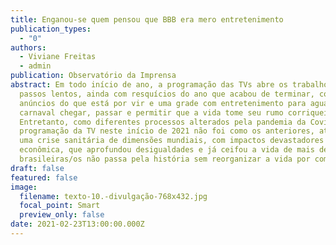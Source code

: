 ```yaml
---
title: Enganou-se quem pensou que BBB era mero entretenimento
publication_types:
  - "0"
authors:
  - Viviane Freitas
  - admin
publication: Observatório da Imprensa
abstract: Em todo início de ano, a programação das TVs abre os trabalhos a
  passos lentos, ainda com resquícios do ano que acabou de terminar, com
  anúncios do que está por vir e uma grade com entretenimento para aguardar o
  carnaval chegar, passar e permitir que a vida tome seu rumo corriqueiro.
  Entretanto, como diferentes processos alterados pela pandemia da Covid-19, a
  programação da TV neste início de 2021 não foi como os anteriores, até porque
  uma crise sanitária de dimensões mundiais, com impactos devastadores na
  econômica, que aprofundou desigualdades e já ceifou a vida de mais de 240 mil
  brasileiras/os não passa pela história sem reorganizar a vida por completo
draft: false
featured: false
image:
  filename: texto-10.-divulgação-768x432.jpg
  focal_point: Smart
  preview_only: false
date: 2021-02-23T13:00:00.000Z
---
```

